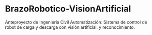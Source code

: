 # BrazoRobotico-VisionArtificial
Anteproyecto de Ingeniería Civil Automatización: Sistema de control de robot de carga y descarga con visión artificial. y reconocimiento.
